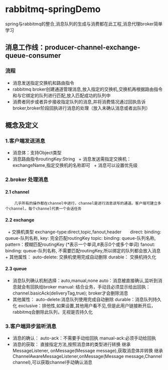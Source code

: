 # rabbitmq-springDemo
   spring与rabbitmq的整合,消息队列的生成与消费都在此工程,消息代理broker简单学习
   
## 消息工作线：producer-channel-exchange-queue-consumer

### 流程
  + 消息发送指定交换机和路由指令
  + rabbitmq broker创建通道管理消息,放入指定的交换机,交换机再根据路由指令和与它绑定的队列进行匹配,放入匹配成功的队列中
  + 消费者同步或者异步接收指定队列的消息,并将消费情况通过回执告诉broker,broker阶段回执进行消息的处理（放入未确认消息或者出队列）
## 概念及定义
### 1.客户端发送消息
   + 消息体：支持Object类型
   + 消息路由指令routingKey:String
   + 消息发送需指定交换机：exchangeName,指定交换机的名称即可
   + 消息可以设置优先级
### 2.broker 处理消息
#### 2.1 channel
        几乎所有的操作都在channel中进行，channel是进行消息读写的通道。客户端可建立多个channel，每个channel代表一个会话任务
        
#### 2.2 exchange
   + 交换机类型 exchange-type:direct,topic,fanout,header
       direct:
           binding: queue-队列名称, key: 完全匹配routingKey
       topic:
           binding: queue-队列名称, pattern：模糊匹配routingKey (*表示一个单词,#表示0个或多个单词)
       fanout:
           binding: queue-队列名称, 不需要匹配routingKey,所以绑定的队列都会放入消息
   + 其他属性：
        auto-delete:
            交换机使用完成自动删除
        durable：
            交换机持久化
#### 2.3 queue
   + 消息队列确认机制选择：auto,manual,none
       auto：消息被直接确认,监听到消息就会有回执给broker
       manual: 结合业务，手动且必须显示给出回执：channel.basicAck(deliveryTag,true); broker才会删除消息
   + 其他属性：
        auto-delete:消息队列使用完成自动删除
        durable：消息队列持久化
        exclusive：排他性,如果设置,其他用户看不见,但是此用户链接断开后，rabbitmq会删除此队列，无视是否持久化
### 3.客户端异步监听消息
   + 消息的确认：
      auto-ack：不需要手动给回执
      manual-ack:必须手动给回执
   + 消息的获取：
      直接指定方法,按照消息体的类型进行转换
      继承MessageListener, onMessage(Message message),获取消息体并转换
      继承ChannelAwareMessageListener,onMessage(Message message,Channel channel),可以获取channel手动确认消息

